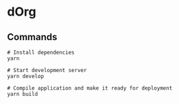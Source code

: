 # dOrg

## Commands

```shell
# Install dependencies
yarn

# Start development server
yarn develop

# Compile application and make it ready for deployment
yarn build
```
